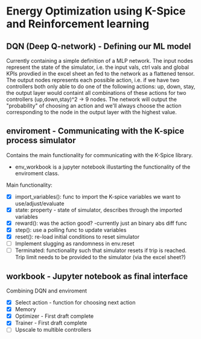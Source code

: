 # Energy Optimization using K-Spice and Reinforcement learning

## DQN (Deep Q-network) - Defining our ML model
Currently containing a simple definition of a MLP network. The input nodes represent the state of the simulator, i.e. the input vals, ctrl vals and global KPIs provdied in the excel sheet an fed to the network as a flattened tensor. 
The output nodes represents each possible action, i.e. if we have two controllers both only able to do one of the following actions: up, down, stay, the output layer would containt all combinations of these actions for two controllers (up,down,stay)^2 -> 9 nodes. 
The network will output the "probability" of choosing an action and we'll always choose the action corresponding to the node in the output layer with the highest value.

## enviroment - Communicating with the K-spice process simulator
Contains the main functionality for communicating with the K-Spice library. 
 - env_workbook is a jupyter notebook illustarting the functionality of the enviroment class.

Main functionality:
- [x] import_variables(): func to import the K-spice variables we want to use/adjust/evaluate
- [x] state: property - state of simulator, describes through the imported variables
- [x] reward(): was the action good? -currently just an binary abs diff func 
- [x] step(): use a polling func to update variables
- [x] reset(): re-load initial conditions to reset simulator
- [ ] Implement slugging as randomness in env.reset
- [ ] Terminated: functionality such that simulator resets if trip is reached. Trip limit needs to be provided to the simulator (via the excel sheet?)

## workbook - Jupyter notebook as final interface
Combining DQN and enviroment
- [x] Select action - function for choosing next action
- [x] Memory
- [x] Optimizer - First draft complete
- [x] Trainer - First draft complete
- [ ] Upscale to multible controllers 
